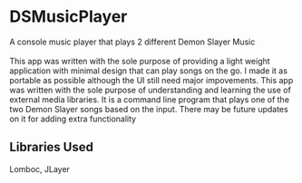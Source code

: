 # DSMusicPlayer 
 A console music player that plays 2 different Demon Slayer Music
 </br></br>
 This app was written with the sole purpose of providing a light weight application with minimal design that can play songs on the go.
 I made it as portable as possible although the UI still need major impovements. 
 This app was written with the sole purpose of understanding and learning the use of external media libraries. It is a command line program that plays one of the two    Demon Slayer songs based on the input. There may be future updates on it for adding extra functionality
 
 ## Libraries Used
 Lomboc, JLayer
